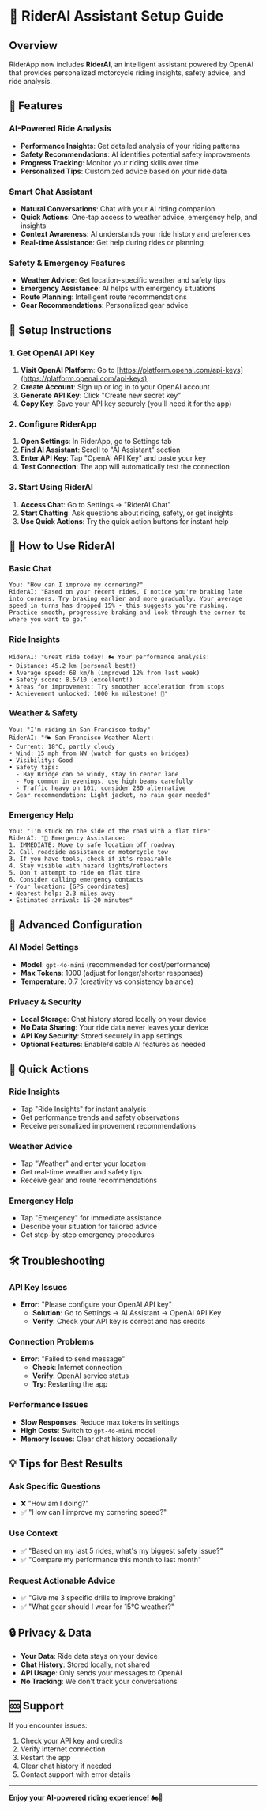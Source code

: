 # 🤖 RiderAI Assistant Setup Guide

## Overview

RiderApp now includes **RiderAI**, an intelligent assistant powered by OpenAI that provides personalized motorcycle riding insights, safety advice, and ride analysis.

## 🚀 Features

### **AI-Powered Ride Analysis**
- **Performance Insights**: Get detailed analysis of your riding patterns
- **Safety Recommendations**: AI identifies potential safety improvements
- **Progress Tracking**: Monitor your riding skills over time
- **Personalized Tips**: Customized advice based on your ride data

### **Smart Chat Assistant**
- **Natural Conversations**: Chat with your AI riding companion
- **Quick Actions**: One-tap access to weather advice, emergency help, and insights
- **Context Awareness**: AI understands your ride history and preferences
- **Real-time Assistance**: Get help during rides or planning

### **Safety & Emergency Features**
- **Weather Advice**: Get location-specific weather and safety tips
- **Emergency Assistance**: AI helps with emergency situations
- **Route Planning**: Intelligent route recommendations
- **Gear Recommendations**: Personalized gear advice

## 📱 Setup Instructions

### 1. Get OpenAI API Key

1. **Visit OpenAI Platform**: Go to [https://platform.openai.com/api-keys](https://platform.openai.com/api-keys)
2. **Create Account**: Sign up or log in to your OpenAI account
3. **Generate API Key**: Click "Create new secret key"
4. **Copy Key**: Save your API key securely (you'll need it for the app)

### 2. Configure RiderApp

1. **Open Settings**: In RiderApp, go to Settings tab
2. **Find AI Assistant**: Scroll to "AI Assistant" section
3. **Enter API Key**: Tap "OpenAI API Key" and paste your key
4. **Test Connection**: The app will automatically test the connection

### 3. Start Using RiderAI

1. **Access Chat**: Go to Settings → "RiderAI Chat"
2. **Start Chatting**: Ask questions about riding, safety, or get insights
3. **Use Quick Actions**: Try the quick action buttons for instant help

## 💬 How to Use RiderAI

### **Basic Chat**
```
You: "How can I improve my cornering?"
RiderAI: "Based on your recent rides, I notice you're braking late into corners. Try braking earlier and more gradually. Your average speed in turns has dropped 15% - this suggests you're rushing. Practice smooth, progressive braking and look through the corner to where you want to go."
```

### **Ride Insights**
```
RiderAI: "Great ride today! 🏍️ Your performance analysis:
• Distance: 45.2 km (personal best!)
• Average speed: 68 km/h (improved 12% from last week)
• Safety score: 8.5/10 (excellent!)
• Areas for improvement: Try smoother acceleration from stops
• Achievement unlocked: 1000 km milestone! 🎉"
```

### **Weather & Safety**
```
You: "I'm riding in San Francisco today"
RiderAI: "🌤️ San Francisco Weather Alert:
• Current: 18°C, partly cloudy
• Wind: 15 mph from NW (watch for gusts on bridges)
• Visibility: Good
• Safety tips: 
  - Bay Bridge can be windy, stay in center lane
  - Fog common in evenings, use high beams carefully
  - Traffic heavy on 101, consider 280 alternative
• Gear recommendation: Light jacket, no rain gear needed"
```

### **Emergency Help**
```
You: "I'm stuck on the side of the road with a flat tire"
RiderAI: "🚨 Emergency Assistance:
1. IMMEDIATE: Move to safe location off roadway
2. Call roadside assistance or motorcycle tow
3. If you have tools, check if it's repairable
4. Stay visible with hazard lights/reflectors
5. Don't attempt to ride on flat tire
6. Consider calling emergency contacts
• Your location: [GPS coordinates]
• Nearest help: 2.3 miles away
• Estimated arrival: 15-20 minutes"
```

## 🔧 Advanced Configuration

### **AI Model Settings**
- **Model**: `gpt-4o-mini` (recommended for cost/performance)
- **Max Tokens**: 1000 (adjust for longer/shorter responses)
- **Temperature**: 0.7 (creativity vs consistency balance)

### **Privacy & Security**
- **Local Storage**: Chat history stored locally on your device
- **No Data Sharing**: Your ride data never leaves your device
- **API Key Security**: Stored securely in app settings
- **Optional Features**: Enable/disable AI features as needed

## 🎯 Quick Actions

### **Ride Insights**
- Tap "Ride Insights" for instant analysis
- Get performance trends and safety observations
- Receive personalized improvement recommendations

### **Weather Advice**
- Tap "Weather" and enter your location
- Get real-time weather and safety tips
- Receive gear and route recommendations

### **Emergency Help**
- Tap "Emergency" for immediate assistance
- Describe your situation for tailored advice
- Get step-by-step emergency procedures

## 🛠️ Troubleshooting

### **API Key Issues**
- **Error**: "Please configure your OpenAI API key"
  - **Solution**: Go to Settings → AI Assistant → OpenAI API Key
  - **Verify**: Check your API key is correct and has credits

### **Connection Problems**
- **Error**: "Failed to send message"
  - **Check**: Internet connection
  - **Verify**: OpenAI service status
  - **Try**: Restarting the app

### **Performance Issues**
- **Slow Responses**: Reduce max tokens in settings
- **High Costs**: Switch to `gpt-4o-mini` model
- **Memory Issues**: Clear chat history occasionally

## 💡 Tips for Best Results

### **Ask Specific Questions**
- ❌ "How am I doing?"
- ✅ "How can I improve my cornering speed?"

### **Use Context**
- ✅ "Based on my last 5 rides, what's my biggest safety issue?"
- ✅ "Compare my performance this month to last month"

### **Request Actionable Advice**
- ✅ "Give me 3 specific drills to improve braking"
- ✅ "What gear should I wear for 15°C weather?"

## 🔒 Privacy & Data

- **Your Data**: Ride data stays on your device
- **Chat History**: Stored locally, not shared
- **API Usage**: Only sends your messages to OpenAI
- **No Tracking**: We don't track your conversations

## 🆘 Support

If you encounter issues:
1. Check your API key and credits
2. Verify internet connection
3. Restart the app
4. Clear chat history if needed
5. Contact support with error details

---

**Enjoy your AI-powered riding experience! 🏍️🤖** 